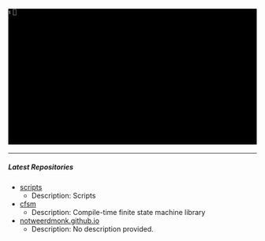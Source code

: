 <p align="center">
<img alt="intro" src="https://github.com/notweerdmonk/notweerdmonk/blob/main/static/intro.gif?raw=true">
</p>

<hr>

##### Latest Repositories

<!-- Featured Repositories Start -->
- [scripts](https://github.com/notweerdmonk/scripts)
  - Description: Scripts
- [cfsm](https://github.com/notweerdmonk/cfsm)
  - Description: Compile-time finite state machine library
- [notweerdmonk.github.io](https://github.com/notweerdmonk/notweerdmonk.github.io)
  - Description: No description provided.

<!-- Featured Repositories End -->

